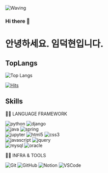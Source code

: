 ![Waving](https://capsule-render.vercel.app/api?type=waving&height=150&text=%20%20%20CODING!&fontAlign=40&fontAlignY=40&color=gradient)

### Hi there 👋

# 안녕하세요. 임덕현입니다.
<!-- 
## 저는 지난 3년 동안 엣데이터에서 자바 개발자로 근무하였습니다. 
다양한 프로젝트와 팀원들과의 협업을 통해 성장할 수 있는 기회를 얻었고, 
이를 바탕으로 새 회사에서도 더 나은 성과를 내기 위해 최선을 다하겠습니다. 
새로운 환경에서도 빠르게 적응하고, 팀원들과 원활한 소통을 통해 
함께 발전해 나가고 싶습니다. 많은 지도와 피드백 부탁드립니다. 

## 감사합니다. -->

## TopLangs
![Top Langs](https://github-readme-stats.vercel.app/api/top-langs/?username=limforever00&layout=compact)

[![Hits](https://hits.seeyoufarm.com/api/count/incr/badge.svg?url=https%3A%2F%2Fgithub.com%2Flimforever00%2Flimforever00&count_bg=%2379C83D&title_bg=%23555555&icon=&icon_color=%23E7E7E7&title=hits&edge_flat=false)](https://hits.seeyoufarm.com)

<!--
**limforever00/limforever00** is a ✨ _special_ ✨ repository because its `README.md` (this file) appears on your GitHub profile.

Here are some ideas to get you started:

- 🔭 I’m currently working on ...
- 🌱 I’m currently learning ...
- 👯 I’m looking to collaborate on ...
- 🤔 I’m looking for help with ...
- 💬 Ask me about ...
- 📫 How to reach me: ...
- 😄 Pronouns: ...
- ⚡ Fun fact: ...
-->

## Skills
👨‍💻 LANGUAGE FRAMEWORK  

![python](https://img.shields.io/badge/python-3776AB.svg?&style=for-the-badge&logo=python&logoColor=white) 
![django](https://img.shields.io/badge/django-092E20.svg?&style=for-the-badge&logo=django&logoColor=white)  
![java](https://img.shields.io/badge/java-3776AB.svg?&style=for-the-badge&logo=java&logoColor=white)
![spring](https://img.shields.io/badge/spring-6DB33F.svg?&style=for-the-badge&logo=spring&logoColor=white)  
![jupyter](https://img.shields.io/badge/jupyter%20notebook-F37626.svg?&style=for-the-badge&logo=jupyter&logoColor=white) 
![html5](https://img.shields.io/badge/html5-E34F26.svg?&style=for-the-badge&logo=html5&logoColor=white) 
![css3](https://img.shields.io/badge/css3-1572B6.svg?&style=for-the-badge&logo=css3&logoColor=white)  
![javascript](https://img.shields.io/badge/javascript-F7DF1E.svg?&style=for-the-badge&logo=javascript&logoColor=white) 
![jquery](https://img.shields.io/badge/jquery-0769AD.svg?&style=for-the-badge&logo=jquery&logoColor=white)  
![mysql](https://img.shields.io/badge/mysql-4479A1.svg?&style=for-the-badge&logo=mysql&logoColor=white)
![oracle](https://img.shields.io/badge/oracle-F80000.svg?&style=for-the-badge&logo=oracle&logoColor=white)
<!-- * HTML
* CSS
* JAVASCRIPT
* JQuery
* MySQL -->

👨‍💻 INFRA & TOOLS
<!-- * Git
* GitHub
* Notion 
* VSCode -->
![Git](https://img.shields.io/badge/Git-F05032.svg?&style=for-the-badge&logo=Git&logoColor=white)
![GitHub](https://img.shields.io/badge/GitHub-181717.svg?&style=for-the-badge&logo=GitHub&logoColor=white)
![Notion](https://img.shields.io/badge/Notion-000000.svg?&style=for-the-badge&logo=Notion&logoColor=white)
![VSCode](https://img.shields.io/badge/VSCode-181717.svg?&style=for-the-badge&logo=VSCode&logoColor=white)

